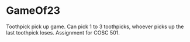 # GameOf23
Toothpick pick up game. Can pick 1 to 3 toothpicks, whoever picks up the last toothpick loses. Assignment for COSC 501.
